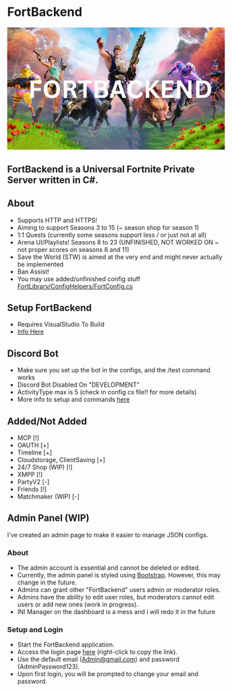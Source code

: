 # FortBackend

<div align=center>
  <img src="/assets/FORTBACKEND.png" alt="worst image ever">
</div>

## FortBackend is a Universal Fortnite Private Server written in C#.

## About
- Supports HTTP and HTTPS!
- Aiming to support Seasons 3 to 15 (~ season shop for season 1)
- 1:1 Quests (currently some seasons support less / or just not at all)
- Arena UI/Playlists! Seasons 8 to 23 (UNFINISHED, NOT WORKED ON ~ not proper scores on seasons 8 and 11)
- Save the World (STW) is aimed at the very end and might never actually be implemented
- Ban Assist!
- You may use added/unfinished config stuff [FortLibrary/ConfigHelpers/FortConfig.cs](https://github.com/zinx28/FortBackend/blob/main/FortLibrary/ConfigHelpers/FortConfig.cs)

## Setup FortBackend
- Requires VisualStudio To Build
- [Info Here](https://github.com/zinx28/FortServer/blob/main/Setup.md)

## Discord Bot
- Make sure you set up the bot in the configs, and the /test command works
- Discord Bot Disabled On "DEVELOPMENT"
- ActivityType max is 5 (check in config cs file!! for more details)
- More info to setup and commands [here](https://github.com/zinx28/FortBackend/blob/main/DiscordBotSetup.md)

## Added/Not Added 
- MCP [!]
- OAUTH [+]
- Timeline [+]
- Cloudstorage, ClientSaving [+]
- 24/7 Shop (WIP) [!]
- XMPP [!]
- PartyV2 [-]
- Friends [!]
- Matchmaker (WIP) [-]

## Admin Panel (WIP)
I've created an admin page to make it easier to manage JSON configs.

### About
- The admin account is essential and cannot be deleted or edited.
- Currently, the admin panel is styled using [Bootstrap](https://getbootstrap.com). However, this may change in the future.
- Admins can grant other "FortBackend" users admin or moderator roles.
- Admins have the ability to edit user roles, but moderators cannot edit users or add new ones (work in progress).
- INI Manager on the dashboard is a mess and i will redo it in the future

### Setup and Login
- Start the FortBackend application.
- Access the login page [here](http://127.0.0.1:2222/login) (right-click to copy the link).
- Use the default email (Admin@gmail.com) and password (AdminPassword123).
- Upon first login, you will be prompted to change your email and password. 
